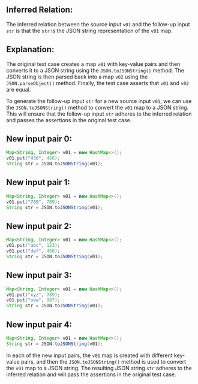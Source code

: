 ## Inferred Relation:
The inferred relation between the source input `v01` and the follow-up input `str` is that the `str` is the JSON string representation of the `v01` map.

## Explanation:
The original test case creates a map `v01` with key-value pairs and then converts it to a JSON string using the `JSON.toJSONString()` method. The JSON string is then parsed back into a map `v02` using the `JSON.parseObject()` method. Finally, the test case asserts that `v01` and `v02` are equal.

To generate the follow-up input `str` for a new source input `v01`, we can use the `JSON.toJSONString()` method to convert the `v01` map to a JSON string. This will ensure that the follow-up input `str` adheres to the inferred relation and passes the assertions in the original test case.

## New input pair 0:
```java
Map<String, Integer> v01 = new HashMap<>();
v01.put("456", 456);
String str = JSON.toJSONString(v01);
```

## New input pair 1:
```java
Map<String, Integer> v01 = new HashMap<>();
v01.put("789", 789);
String str = JSON.toJSONString(v01);
```

## New input pair 2:
```java
Map<String, Integer> v01 = new HashMap<>();
v01.put("abc", 123);
v01.put("def", 456);
String str = JSON.toJSONString(v01);
```

## New input pair 3:
```java
Map<String, Integer> v01 = new HashMap<>();
v01.put("xyz", 789);
v01.put("uvw", 987);
String str = JSON.toJSONString(v01);
```

## New input pair 4:
```java
Map<String, Integer> v01 = new HashMap<>();
String str = JSON.toJSONString(v01);
```

In each of the new input pairs, the `v01` map is created with different key-value pairs, and then the `JSON.toJSONString()` method is used to convert the `v01` map to a JSON string. The resulting JSON string `str` adheres to the inferred relation and will pass the assertions in the original test case.
